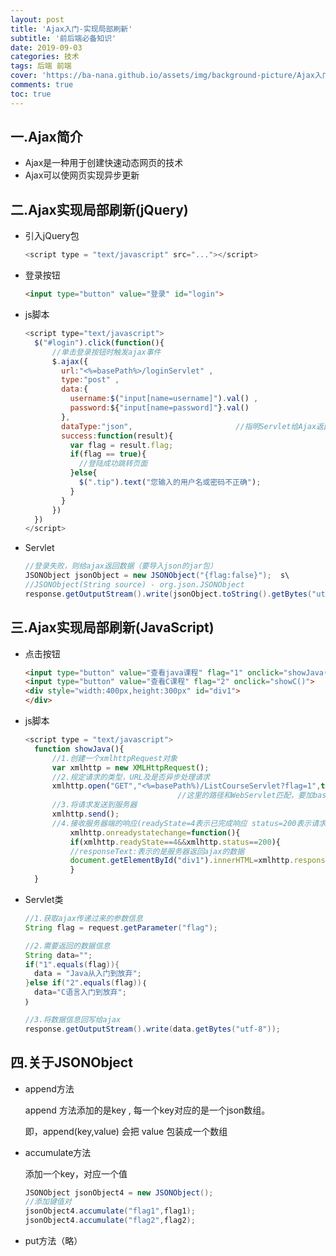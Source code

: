 ```yaml
---
layout: post
title: 'Ajax入门-实现局部刷新'
subtitle: '前后端必备知识'
date: 2019-09-03
categories: 技术
tags: 后端 前端
cover: 'https://ba-nana.github.io/assets/img/background-picture/Ajax入门.png'
comments: true
toc: true
---
```


## 一.Ajax简介

* Ajax是一种用于创建快速动态网页的技术
* Ajax可以使网页实现异步更新



## 二.Ajax实现局部刷新(jQuery)

* 引入jQuery包

  ~~~ javascript
  <script type = "text/javascript" src="..."></script>
  ~~~

* 登录按钮

  ~~~ html
  <input type="button" value="登录" id="login">
  ~~~

* js脚本

  ~~~ javascript
  <script type="text/javascript">
  	$("#login").click(function(){
        //单击登录按钮时触发ajax事件
        $.ajax({
          url:"<%=basePath%>/loginServlet" ,
          type:"post" ,
          data:{
            username:$("input[name=username]").val() ,
            password:${"input[name=password]"}.val()
          },
          dataType:"json",                       //指明Servlet给Ajax返回数据的数据格式
          success:function(result){
            var flag = result.flag;
            if(flag == true){
              //登陆成功跳转页面
            }else{
              $(".tip").text("您输入的用户名或密码不正确");
            }
          }
        })
  	})
  </script>
  ~~~

* Servlet

  ~~~ java
  //登录失败，则给ajax返回数据（要导入json的jar包）
  JSONObject jsonObject = new JSONObject("{flag:false}");  s\
  //JSONObject(String source) - org.json.JSONObject
  response.getOutputStream().write(jsonObject.toString().getBytes("utf-8"));
  ~~~

  

## 三.Ajax实现局部刷新(JavaScript)

* 点击按钮

  ~~~ html
  <input type="button" value="查看java课程" flag="1" onclick="showJava()">
  <input type="button" value="查看C课程" flag="2" onclick="showC()">
  <div style="width:400px,height:300px" id="div1">
  </div>
  ~~~

* js脚本

  ~~~ javascript
  <script type = "text/javascript">
  	function showJava(){
        //1.创建一个xmlhttpRequest对象
        var xmlhttp = new XMLHttpRequest();
        //2.规定请求的类型，URL及是否异步处理请求
        xmlhttp.open("GET","<%=basePath%)/ListCourseServlet?flag=1",true);
        							//这里的路径和WebServlet匹配，要加basepath
        //3.将请求发送到服务器
        xmlhttp.send();
        //4.接收服务器端的响应(readyState=4表示已完成响应 status=200表示请求一切正常)
        	xmlhttp.onreadystatechange=function(){
        	if(xmlhttp.readyState==4&&xmlhttp.status==200){
            //responseText:表示的是服务器返回ajax的数据
            document.getElementById("div1").innerHTML=xmlhttp.responseText;
        	}
  	}
  ~~~

* Servlet类

  ~~~ java
  //1.获取ajax传递过来的参数信息
  String flag = request.getParameter("flag");

  //2.需要返回的数据信息
  String data="";
  if("1".equals(flag)){
    data = "Java从入门到放弃";
  }else if("2".equals(flag))｛
  	data="C语言入门到放弃";
  ｝

  //3.将数据信息回写给ajax
  response.getOutputStream().write(data.getBytes("utf-8"));

  ~~~

  


## 四.关于JSONObject

* append方法

  append 方法添加的是key , 每一个key对应的是一个json数组。

  即，append(key,value) 会把 value 包装成一个数组

* accumulate方法

  添加一个key，对应一个值

  ~~~ java
  JSONObject jsonObject4 = new JSONObject();
  //添加键值对
  jsonObject4.accumulate("flag1",flag1);
  jsonObject4.accumulate("flag2",flag2);
  ~~~

* put方法（略）


